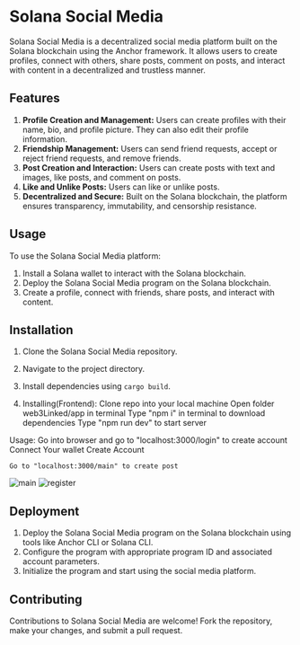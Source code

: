 # Solana Social Media

Solana Social Media is a decentralized social media platform built on the Solana blockchain using the Anchor framework. It allows users to create profiles, connect with others, share posts, comment on posts, and interact with content in a decentralized and trustless manner.

## Features

1. **Profile Creation and Management:** Users can create profiles with their name, bio, and profile picture. They can also edit their profile information.
2. **Friendship Management:** Users can send friend requests, accept or reject friend requests, and remove friends.
3. **Post Creation and Interaction:** Users can create posts with text and images, like posts, and comment on posts.
4. **Like and Unlike Posts:** Users can like or unlike posts.
5. **Decentralized and Secure:** Built on the Solana blockchain, the platform ensures transparency, immutability, and censorship resistance.

## Usage

To use the Solana Social Media platform:

1. Install a Solana wallet to interact with the Solana blockchain.
2. Deploy the Solana Social Media program on the Solana blockchain.
3. Create a profile, connect with friends, share posts, and interact with content.

## Installation

1. Clone the Solana Social Media repository.
2. Navigate to the project directory.
3. Install dependencies using `cargo build`.

4. Installing(Frontend):
    Clone repo into your local machine
    Open folder web3Linked/app in terminal
    Type "npm i" in terminal to download dependencies
    Type "npm run dev" to start server

  Usage:
    Go into browser and go to "localhost:3000/login" to create account
    Connect Your wallet
    Create Account
  
    Go to "localhost:3000/main" to create post
![main](https://github.com/rulik04/web3Linked/assets/120617465/92b288e5-042a-4e57-ae21-2be8daeecdb9)
![register](https://github.com/rulik04/web3Linked/assets/120617465/fcbaa385-58f9-45a6-bb42-5f3c4f49c46a)

## Deployment

1. Deploy the Solana Social Media program on the Solana blockchain using tools like Anchor CLI or Solana CLI.
2. Configure the program with appropriate program ID and associated account parameters.
3. Initialize the program and start using the social media platform.

## Contributing

Contributions to Solana Social Media are welcome! Fork the repository, make your changes, and submit a pull request.



